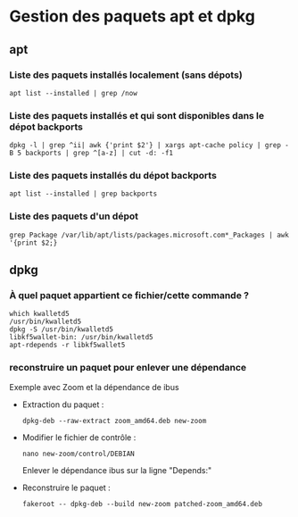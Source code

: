 # Gestion des paquets apt et dpkg

## apt
### Liste des paquets installés localement (sans dépots)

	apt list --installed | grep /now
	
### Liste des paquets installés et qui sont disponibles dans le dépot backports 

	dpkg -l | grep ^ii| awk {'print $2'} | xargs apt-cache policy | grep -B 5 backports | grep ^[a-z] | cut -d: -f1

### Liste des paquets installés du dépot backports

	apt list --installed | grep backports
	

### Liste des paquets d'un dépot

	grep Package /var/lib/apt/lists/packages.microsoft.com*_Packages | awk '{print $2;}


## dpkg



### À quel paquet appartient ce fichier/cette commande ?

	which kwalletd5
	/usr/bin/kwalletd5
	dpkg -S /usr/bin/kwalletd5
	libkf5wallet-bin: /usr/bin/kwalletd5
	apt-rdepends -r libkf5wallet5


### reconstruire un paquet pour enlever une dépendance

Exemple avec Zoom et la dépendance de ibus

- Extraction du paquet :

      dpkg-deb --raw-extract zoom_amd64.deb new-zoom
 
- Modifier le fichier de contrôle :

      nano new-zoom/control/DEBIAN

  Enlever le dépendance ibus sur la ligne "Depends:"

- Reconstruire le paquet :

      fakeroot -- dpkg-deb --build new-zoom patched-zoom_amd64.deb